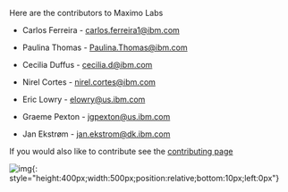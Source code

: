 Here are the contributors to Maximo Labs

- Carlos Ferreira - <carlos.ferreira1@ibm.com>

- Paulina Thomas - <Paulina.Thomas@ibm.com>

- Cecilia Duffus - <cecilia.d@ibm.com>

- Nirel Cortes - <nirel.cortes@ibm.com>

- Eric Lowry - <elowry@us.ibm.com>

- Graeme Pexton - <jgpexton@us.ibm.com>

- Jan Ekstrøm - <jan.ekstrom@dk.ibm.com>

If you would also like to contribute see the [contributing page](about.md)

![img](/img/mvi-hol-imgs/img-closing/ibmLogo.jpg){: style="height:400px;width:500px;position:relative;bottom:10px;left:0px"}


 



